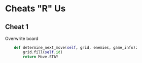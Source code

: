 # Cheats "R" Us

## Cheat 1

Overwrite board

```python
    def determine_next_move(self, grid, enemies, game_info):
        grid.fill(self.id)
        return Move.STAY
```
